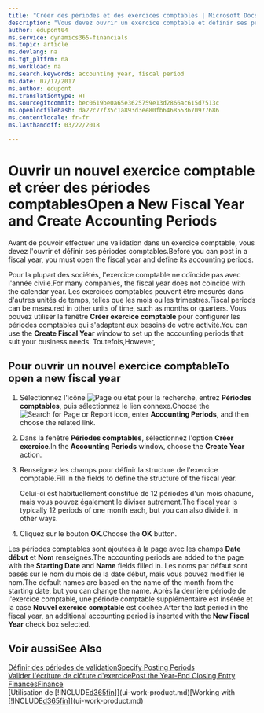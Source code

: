 ```yaml
---
title: "Créer des périodes et des exercices comptables | Microsoft Docs"
description: "Vous devez ouvrir un exercice comptable et définir ses périodes comptables avant de pouvoir y effectuer une validation."
author: edupont04
ms.service: dynamics365-financials
ms.topic: article
ms.devlang: na
ms.tgt_pltfrm: na
ms.workload: na
ms.search.keywords: accounting year, fiscal period
ms.date: 07/17/2017
ms.author: edupont
ms.translationtype: HT
ms.sourcegitcommit: bec0619be0a65e3625759e13d2866ac615d7513c
ms.openlocfilehash: da22c77f35c1a893d3ee80fb6468553670977686
ms.contentlocale: fr-fr
ms.lasthandoff: 03/22/2018

---
```

# <a name="open-a-new-fiscal-year-and-create-accounting-periods"></a><span data-ttu-id="2e345-103">Ouvrir un nouvel exercice comptable et créer des périodes comptables</span><span class="sxs-lookup"><span data-stu-id="2e345-103">Open a New Fiscal Year and Create Accounting Periods</span></span>
<span data-ttu-id="2e345-104">Avant de pouvoir effectuer une validation dans un exercice comptable, vous devez l'ouvrir et définir ses périodes comptables.</span><span class="sxs-lookup"><span data-stu-id="2e345-104">Before you can post in a fiscal year, you must open the fiscal year and define its accounting periods.</span></span>  

<span data-ttu-id="2e345-105">Pour la plupart des sociétés, l'exercice comptable ne coïncide pas avec l'année civile.</span><span class="sxs-lookup"><span data-stu-id="2e345-105">For many companies, the fiscal year does not coincide with the calendar year.</span></span> <span data-ttu-id="2e345-106">Les exercices comptables peuvent être mesurés dans d'autres unités de temps, telles que les mois ou les trimestres.</span><span class="sxs-lookup"><span data-stu-id="2e345-106">Fiscal periods can be measured in other units of time, such as months or quarters.</span></span> <span data-ttu-id="2e345-107">Vous pouvez utiliser la fenêtre **Créer exercice comptable** pour configurer les périodes comptables qui s'adaptent aux besoins de votre activité.</span><span class="sxs-lookup"><span data-stu-id="2e345-107">You can use the **Create Fiscal Year** window to set up the accounting periods that suit your business needs.</span></span> <span data-ttu-id="2e345-108">Toutefois,</span><span class="sxs-lookup"><span data-stu-id="2e345-108">However,</span></span>   

## <a name="to-open-a-new-fiscal-year"></a><span data-ttu-id="2e345-109">Pour ouvrir un nouvel exercice comptable</span><span class="sxs-lookup"><span data-stu-id="2e345-109">To open a new fiscal year</span></span>
1. <span data-ttu-id="2e345-110">Sélectionnez l'icône ![Page ou état pour la recherche](media/ui-search/search_small.png "Page ou état pour la recherche"), entrez **Périodes comptables**, puis sélectionnez le lien connexe.</span><span class="sxs-lookup"><span data-stu-id="2e345-110">Choose the ![Search for Page or Report](media/ui-search/search_small.png "Search for Page or Report icon") icon, enter **Accounting Periods**, and then choose the related link.</span></span>
2. <span data-ttu-id="2e345-111">Dans la fenêtre **Périodes comptables**, sélectionnez l'option **Créer exercice**.</span><span class="sxs-lookup"><span data-stu-id="2e345-111">In the **Accounting Periods** window, choose the **Create Year** action.</span></span>
3. <span data-ttu-id="2e345-112">Renseignez les champs pour définir la structure de l'exercice comptable.</span><span class="sxs-lookup"><span data-stu-id="2e345-112">Fill in the fields to define the structure of the fiscal year.</span></span>

    <span data-ttu-id="2e345-113">Celui-ci est habituellement constitué de 12 périodes d'un mois chacune, mais vous pouvez également le diviser autrement.</span><span class="sxs-lookup"><span data-stu-id="2e345-113">The fiscal year is typically 12 periods of one month each, but you can also divide it in other ways.</span></span>
4. <span data-ttu-id="2e345-114">Cliquez sur le bouton **OK**.</span><span class="sxs-lookup"><span data-stu-id="2e345-114">Choose the **OK** button.</span></span>

<span data-ttu-id="2e345-115">Les périodes comptables sont ajoutées à la page avec les champs **Date début** et **Nom** renseignés.</span><span class="sxs-lookup"><span data-stu-id="2e345-115">The accounting periods are added to the page with the **Starting Date** and **Name** fields filled in.</span></span> <span data-ttu-id="2e345-116">Les noms par défaut sont basés sur le nom du mois de la date début, mais vous pouvez modifier le nom.</span><span class="sxs-lookup"><span data-stu-id="2e345-116">The default names are based on the name of the month from the starting date, but you can change the name.</span></span> <span data-ttu-id="2e345-117">Après la dernière période de l'exercice comptable, une période comptable supplémentaire est insérée et la case **Nouvel exercice comptable** est cochée.</span><span class="sxs-lookup"><span data-stu-id="2e345-117">After the last period in the fiscal year, an additional accounting period is inserted with the **New Fiscal Year** check box selected.</span></span>  


## <a name="see-also"></a><span data-ttu-id="2e345-118">Voir aussi</span><span class="sxs-lookup"><span data-stu-id="2e345-118">See Also</span></span>
[<span data-ttu-id="2e345-119">Définir des périodes de validation</span><span class="sxs-lookup"><span data-stu-id="2e345-119">Specify Posting Periods</span></span>](finance-how-specify-posting-periods.md)  
[<span data-ttu-id="2e345-120">Valider l'écriture de clôture d'exercice</span><span class="sxs-lookup"><span data-stu-id="2e345-120">Post the Year-End Closing Entry</span></span>](year-how-post-year-end-close-entry.md)  
[<span data-ttu-id="2e345-121">Finances</span><span class="sxs-lookup"><span data-stu-id="2e345-121">Finance</span></span>](finance.md)  
<span data-ttu-id="2e345-122">[Utilisation de [!INCLUDE[d365fin](includes/d365fin_md.md)]](ui-work-product.md)</span><span class="sxs-lookup"><span data-stu-id="2e345-122">[Working with [!INCLUDE[d365fin](includes/d365fin_md.md)]](ui-work-product.md)</span></span>

